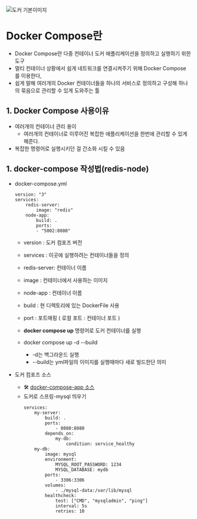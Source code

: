 ![도커 기본이미지](https://github.com/user-attachments/assets/90b27680-a3da-473c-bc18-62e8f993a28f)

# Docker Compose란
- Docker Compose란 다중 컨테이너 도커 애플리케이션을 정의하고 실행하기 위한 도구 
- 멀티 컨테이너 상황에서 쉽게 네트워크를 연결시켜주기 위해 Docker Compose 를 이용한다,
- 쉽게 말해 여러개의 Docker 컨테이너들을 하나의 서비스로 정의하고 구성해 하나의 묶음으로 관리할 수 있게 도와주는 툴

## 1. Docker Compose 사용이유
- 여러개의 컨테이너 관리 용이
    - 여러개의 컨테이너로 이루어진 복잡한 애플리케이션을 한번에 관리할 수 있게 해준다.
- 복잡한 명령어로 실행시키던 걸 간소화 시킬 수 있음

## 1. docker-compose 작성법(redis-node)
 - docker-compose.yml
    ```
    version: "3"
    services:
        redis-server:
            image: "redis"
        node-app:
            build: .
            ports:
            - "5002:8080"
    ```
    - version : 도커 컴포즈 버전
    - services : 이곳에 실행하려는 컨테이너들을 정의
    - redis-server: 컨테이너 이름
    - image : 컨테이너에서 사용하는 이미지
    - node-app : 컨테이너 이름
    - build : 현 디렉토리에 있는 DockerFile 사용
    - port : 포트매핑 ( 로컬 포트 : 컨테이너 포트 )
    
    - <b>docker compose up</b> 명령어로 도커 컨테이너를 실행

    - docker compose up -d --build
        - -d는 백그라운드 실행
        - --build는 yml파일의 이미지를 실행때마다 새로 빌드한단 의미

- 도커 컴포즈 소스
    - 🛠 [docker-compose-app 소스](https://github.com/DuHyeon2/TIL/tree/main/Docker/docker-compose-app)
    - 도커로 스프링-mysql 띄우기
        ```
        services:
            my-server:
                build: .
                ports:
                    - 8080:8080
                depends_on:
                    my-db:
                        condition: service_healthy
            my-db:
                image: mysql
                environment:
                    MYSQL_ROOT_PASSWORD: 1234
                    MYSQL_DATABASE: mydb
                ports:
                    - 3306:3306
                volumes:
                    - ./mysql-data:/var/lib/mysql
                healthcheck:
                    test: ["CMD", "mysqladmin", "ping"]
                    interval: 5s
                    retries: 10
        ```
